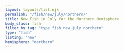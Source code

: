```yaml
---
layout: layouts/list.njk
permalink: "/fish/new/july/northern/"
title: New Fish in July for the Northern Hemisphere
body_class: fish
filter_by_tag: "type_fish_new_july_northern"
type: "fish"
listing: "new"
hemisphere: "northern"
---
```


